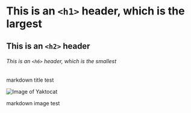 # This is an `<h1>` header, which is the largest

## This is an `<h2>` header

###### This is an `<h6>` header, which is the smallest


markdown title test




![Image of Yaktocat](https://octodex.github.com/images/yaktocat.png)


markdown image test
